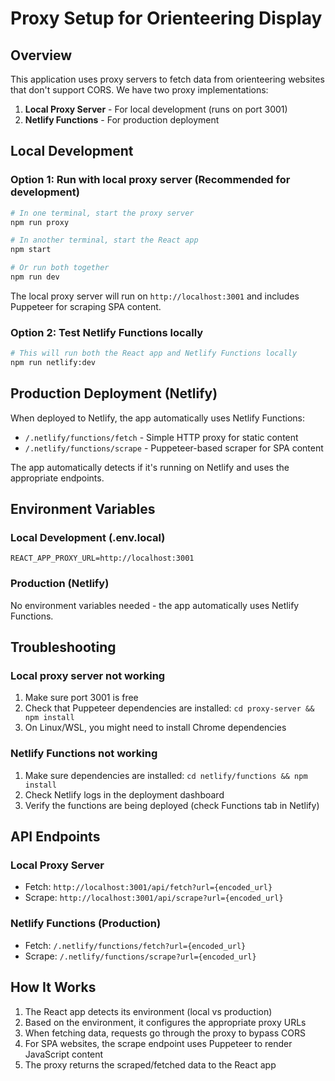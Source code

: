 # Proxy Setup for Orienteering Display

## Overview

This application uses proxy servers to fetch data from orienteering websites that don't support CORS. We have two proxy implementations:

1. **Local Proxy Server** - For local development (runs on port 3001)
2. **Netlify Functions** - For production deployment

## Local Development

### Option 1: Run with local proxy server (Recommended for development)

```bash
# In one terminal, start the proxy server
npm run proxy

# In another terminal, start the React app
npm start

# Or run both together
npm run dev
```

The local proxy server will run on `http://localhost:3001` and includes Puppeteer for scraping SPA content.

### Option 2: Test Netlify Functions locally

```bash
# This will run both the React app and Netlify Functions locally
npm run netlify:dev
```

## Production Deployment (Netlify)

When deployed to Netlify, the app automatically uses Netlify Functions:

- `/.netlify/functions/fetch` - Simple HTTP proxy for static content
- `/.netlify/functions/scrape` - Puppeteer-based scraper for SPA content

The app automatically detects if it's running on Netlify and uses the appropriate endpoints.

## Environment Variables

### Local Development (.env.local)
```
REACT_APP_PROXY_URL=http://localhost:3001
```

### Production (Netlify)
No environment variables needed - the app automatically uses Netlify Functions.

## Troubleshooting

### Local proxy server not working
1. Make sure port 3001 is free
2. Check that Puppeteer dependencies are installed: `cd proxy-server && npm install`
3. On Linux/WSL, you might need to install Chrome dependencies

### Netlify Functions not working
1. Make sure dependencies are installed: `cd netlify/functions && npm install`
2. Check Netlify logs in the deployment dashboard
3. Verify the functions are being deployed (check Functions tab in Netlify)

## API Endpoints

### Local Proxy Server
- Fetch: `http://localhost:3001/api/fetch?url={encoded_url}`
- Scrape: `http://localhost:3001/api/scrape?url={encoded_url}`

### Netlify Functions (Production)
- Fetch: `/.netlify/functions/fetch?url={encoded_url}`
- Scrape: `/.netlify/functions/scrape?url={encoded_url}`

## How It Works

1. The React app detects its environment (local vs production)
2. Based on the environment, it configures the appropriate proxy URLs
3. When fetching data, requests go through the proxy to bypass CORS
4. For SPA websites, the scrape endpoint uses Puppeteer to render JavaScript content
5. The proxy returns the scraped/fetched data to the React app